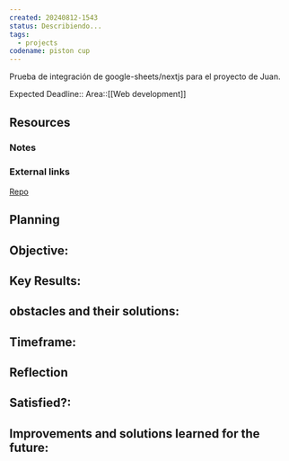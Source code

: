 ```yaml
---
created: 20240812-1543
status: Describiendo...
tags:
  - projects
codename: piston cup
---
```

Prueba de integración de google-sheets/nextjs para el proyecto de Juan.

Expected Deadline::
Area::[[Web development]]

## Resources

### Notes
### External links
[Repo ](https://github.com/Matra-Master/piston_cup.git)

## Planning
Objective:
- 

Key Results:
- 

obstacles and their solutions:
- 

Timeframe:
- 

## Reflection
Satisfied?:
- 

Improvements and solutions learned for the future:
- 
